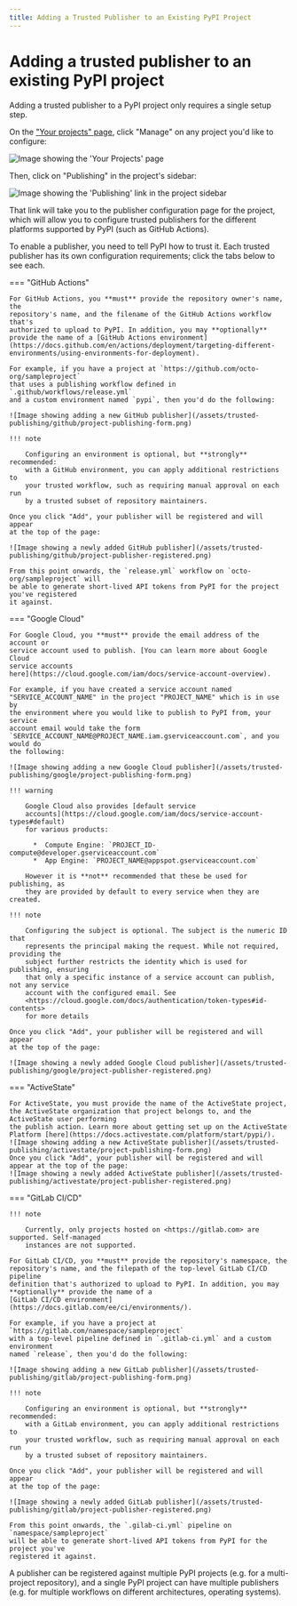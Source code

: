 ```yaml
---
title: Adding a Trusted Publisher to an Existing PyPI Project
---
```


# Adding a trusted publisher to an existing PyPI project

Adding a trusted publisher to a PyPI project only requires a single setup step.

On the ["Your projects" page](https://pypi.org/manage/projects/), click "Manage" on any project you'd like to
configure:

![Image showing the 'Your Projects' page](/assets/trusted-publishing/manage-link.png)

Then, click on "Publishing" in the project's sidebar:

![Image showing the 'Publishing' link in the project sidebar](/assets/trusted-publishing/project-publishing-link.png)

That link will take you to the publisher configuration page for the project,
which will allow you to configure trusted publishers for the different
platforms supported by PyPI (such as GitHub Actions).

To enable a publisher, you need to tell PyPI how to trust it. Each trusted
publisher has its own configuration requirements; click the tabs below to see
each.

=== "GitHub Actions"

    For GitHub Actions, you **must** provide the repository owner's name, the
    repository's name, and the filename of the GitHub Actions workflow that's
    authorized to upload to PyPI. In addition, you may **optionally**
    provide the name of a [GitHub Actions environment](https://docs.github.com/en/actions/deployment/targeting-different-environments/using-environments-for-deployment).

    For example, if you have a project at `https://github.com/octo-org/sampleproject`
    that uses a publishing workflow defined in `.github/workflows/release.yml`
    and a custom environment named `pypi`, then you'd do the following:

    ![Image showing adding a new GitHub publisher](/assets/trusted-publishing/github/project-publishing-form.png)

    !!! note

        Configuring an environment is optional, but **strongly** recommended:
        with a GitHub environment, you can apply additional restrictions to
        your trusted workflow, such as requiring manual approval on each run
        by a trusted subset of repository maintainers.

    Once you click "Add", your publisher will be registered and will appear
    at the top of the page:

    ![Image showing a newly added GitHub publisher](/assets/trusted-publishing/github/project-publisher-registered.png)

    From this point onwards, the `release.yml` workflow on `octo-org/sampleproject` will
    be able to generate short-lived API tokens from PyPI for the project you've registered
    it against.

=== "Google Cloud"

    For Google Cloud, you **must** provide the email address of the account or
    service account used to publish. [You can learn more about Google Cloud
    service accounts
    here](https://cloud.google.com/iam/docs/service-account-overview).

    For example, if you have created a service account named
    "SERVICE_ACCOUNT_NAME" in the project "PROJECT_NAME" which is in use by
    the environment where you would like to publish to PyPI from, your service
    account email would take the form
    `SERVICE_ACCOUNT_NAME@PROJECT_NAME.iam.gserviceaccount.com`, and you would do
    the following:

    ![Image showing adding a new Google Cloud publisher](/assets/trusted-publishing/google/project-publishing-form.png)

    !!! warning

        Google Cloud also provides [default service
        accounts](https://cloud.google.com/iam/docs/service-account-types#default)
        for various products:

          *  Compute Engine: `PROJECT_ID-compute@developer.gserviceaccount.com`
          *  App Engine: `PROJECT_NAME@appspot.gserviceaccount.com`

        However it is **not** recommended that these be used for publishing, as
        they are provided by default to every service when they are created.

    !!! note

        Configuring the subject is optional. The subject is the numeric ID that
        represents the principal making the request. While not required, providing the
        subject further restricts the identity which is used for publishing, ensuring
        that only a specific instance of a service account can publish, not any service
        account with the configured email. See
        <https://cloud.google.com/docs/authentication/token-types#id-contents>
        for more details

    Once you click "Add", your publisher will be registered and will appear
    at the top of the page:

    ![Image showing a newly added Google Cloud publisher](/assets/trusted-publishing/google/project-publisher-registered.png)

=== "ActiveState"

    For ActiveState, you must provide the name of the ActiveState project,
    the ActiveState organization that project belongs to, and the ActiveState user performing
    the publish action. Learn more about getting set up on the ActiveState Platform [here](https://docs.activestate.com/platform/start/pypi/).
    ![Image showing adding a new ActiveState publisher](/assets/trusted-publishing/activestate/project-publishing-form.png)
    Once you click "Add", your publisher will be registered and will appear at the top of the page:
    ![Image showing a newly added ActiveState publisher](/assets/trusted-publishing/activestate/project-publisher-registered.png)

=== "GitLab CI/CD"

    !!! note

        Currently, only projects hosted on <https://gitlab.com> are supported. Self-managed
        instances are not supported.

    For GitLab CI/CD, you **must** provide the repository's namespace, the
    repository's name, and the filepath of the top-level GitLab CI/CD pipeline
    definition that's authorized to upload to PyPI. In addition, you may
    **optionally** provide the name of a
    [GitLab CI/CD environment](https://docs.gitlab.com/ee/ci/environments/).

    For example, if you have a project at `https://gitlab.com/namespace/sampleproject`
    with a top-level pipeline defined in `.gitlab-ci.yml` and a custom environment
    named `release`, then you'd do the following:

    ![Image showing adding a new GitLab publisher](/assets/trusted-publishing/gitlab/project-publishing-form.png)

    !!! note

        Configuring an environment is optional, but **strongly** recommended:
        with a GitLab environment, you can apply additional restrictions to
        your trusted workflow, such as requiring manual approval on each run
        by a trusted subset of repository maintainers.

    Once you click "Add", your publisher will be registered and will appear
    at the top of the page:

    ![Image showing a newly added GitLab publisher](/assets/trusted-publishing/gitlab/project-publisher-registered.png)

    From this point onwards, the `.gilab-ci.yml` pipeline on `namespace/sampleproject`
    will be able to generate short-lived API tokens from PyPI for the project you've
    registered it against.

A publisher can be registered against multiple PyPI projects (e.g. for a
multi-project repository), and a single PyPI project can have multiple
publishers (e.g. for multiple workflows on different architectures, operating
systems).
